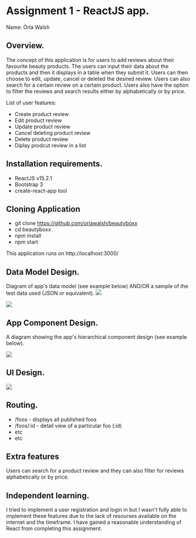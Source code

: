 # Assignment 1 - ReactJS app.

Name: Òrla Walsh

## Overview.

The concept of this application is for users to add reviews about their favourite beauty products. The users can input their data about the products and then it displays in a table when they submit it. Users can then choose to edit, update, cancel or deleted the desired review. Users can also search for a certain review on a certain product. Users also have the option to filter the reviews and search results either by alphabetically or by price.

List of user features:
 + Create product review
 + Edit product review
 + Update product review
 + Cancel deleting product review
 + Delete product review
 + Diplay prodcut review in a list

## Installation requirements.
+ ReactJS v15.2.1
+ Bootstrap 3
+ create-react-app tool

## Cloning Application 
+ git clone https://github.com/orlawalsh/beautyboxx
+ cd beautyboxx
+ npm install
+ npm start

This application runs on http://localhost:3000/

## Data Model Design.

Diagram of app's data model (see example below) AND/OR a sample of the test data used (JSON or equivalent).
![][image1]


![][image2]

## App Component Design.

A diagram showing the app's hierarchical component design (see example below). 

![][image3]

## UI Design.


![][image4]

## Routing.
+ /foos - displays all published foos
+ /foos/:id - detail view of a particular foo (:id)
+ etc
+ etc

## Extra features

Users can search for a product review and they can also filter for reviews alphabetically or by price.

## Independent learning.
I tried to implement a user registration and login in but I wasn't fully able to implement these features due to the lack of resourses available on the internet and the timeframe. I have gained a reasonable understanding of React from completing this assignment.


[image1]: ./model.png
[image2]: ./json.png
[image3]: ./design.png
[image4]: ./layout.png






